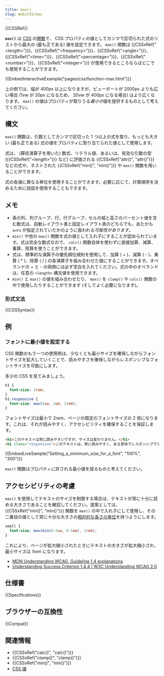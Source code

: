 ```yaml
---
title: max()
slug: Web/CSS/max
---
```


{{CSSRef}}

**`max()`** は [CSS](/ja/docs/Web/CSS) の[関数](/ja/docs/Web/CSS/CSS_Functions)で、 CSS プロパティの値としてカンマで区切られた式のリストから最大の (最も正である) 値を設定できます。 `max()` 関数は {{CSSxRef("&lt;length&gt;")}}、{{CSSxRef("&lt;frequency&gt;")}}、{{CSSxRef("&lt;angle&gt;")}}、{{CSSxRef("&lt;time&gt;")}}、{{CSSxRef("&lt;percentage&gt;")}}、{{CSSxRef("&lt;number&gt;")}}、{{CSSxRef("&lt;integer&gt;")}} が使用できるところならばどこでも使用することができます。

{{EmbedInteractiveExample("pages/css/function-max.html")}}

上の例では、幅が 400px 以上になりますが、ビューポートが 2000px よりも広い場合 (1vw が 20px になるため、 20vw が 400px になる場合) はより広くなります。 `max()` の値はプロパティが取りうる<em>最小の</em>値を提供するものとして考えてください。

## 構文

`max()` 関数は、引数としてカンマで区切った 1 つ以上の式を取り、もっとも大きい (最も正である) 式の値をプロパティに割り当てられた値として使用します。

式は、 (算術演算子を用いた) 数式、リテラル値、あるいは、有効な引数の型 ({{CSSxRef("&lt;length&gt;")}} など) に評価される {{CSSxRef("attr()", "attr()")}} などの式や、ネストされた {{CSSxRef("min()", "min()")}} や `max()` 関数を用いることができます。

式の各値に異なる単位を使用することができます。必要に応じて、計算順序を決めるために括弧を使用することもできます。

## メモ

- 表の列、列グループ、行、行グループ、セルの幅と高さのパーセント値を含む数式は、自動レイアウト表と固定レイアウト表のどちらでも、あたかも `auto` が指定されていたかのように扱われる*可能性があります*。
- `min()` や他の `max()` 関数を式の値として入れ子にすることが認められています。式は完全な数式なので、 `calc()` 関数自体を使わずに直接加算、減算、乗算、除算を使うことができます。
- 式は、標準的な演算子の優先順位規則を使用して、加算 ( + )、減算 ( - )、乗算 ( * )、除算 ( / ) の各演算子を組み合わせた値にすることができます。オペランドの + と - の両側には必ず空白を入れてください。式の中のオペランドは、任意の `<length>` 構文値を使用できます。
- `min()` と `max()` の値を組み合わせたり、 `max()` を `clamp()` や `calc()` 関数の中で使用したりすることができます (そしてよく必要になります)。

### 形式文法

{{CSSSyntax}}

## 例

<h3 id="Setting_a_minimum_size_for_a_font">フォントに最小値を設定する</h3>

CSS 関数のもう一つの使用例は、少なくとも最小サイズを確保しながらフォントサイズを拡大していくことで、読みやすさを確保しながらレスポンシブなフォントサイズを可能にします。

多少の CSS を見てみましょう。

```css
h1 {
  font-size: 2rem;
}
h1.responsive {
  font-size: max(4vw, 2em, 2rem);
}
```

フォントサイズは最小で 2rem、ページの既定のフォントサイズの 2 倍になります。これは、それが読みやすく、アクセシビリティを確保することを保証します。

```html
<h1>このテキストは常に読みやすいですが、サイズは変わりません。</h1>
<h1 class="responsive">このテキストは、常に読みやすく、ある意味でレスポンシブです。</h1>
```

{{EmbedLiveSample("Setting_a_minimum_size_for_a_font", "100%", "300")}}

`max()` 関数はプロパティに許される最小値を探るものと考えてください。

<h2 id="Accessibility_concerns">アクセシビリティの考慮</h2>

`max()` を使用してテキストのサイズを制御する場合は、テキストが常に十分に読める大きさであることを確認してください。提案としては、 {{CSSxRef("min()", "min()")}} 関数を `max()` の中で入れ子にして使用し、その二番目の値として常に十分な大きさの[相対的な長さの単位](/ja/docs/Web/CSS/length#相対的な長さの単位)を持つようにします。

```css
small {
  font-size: max(min(0.5vw, 0.5em), 1rem);
}
```

これにより、ページが拡大縮小されたときにテキストの大きさが拡大縮小され、最小サイズは _1rem_ になります。

- [MDN Understanding WCAG, Guideline 1.4 explanations](/ja/docs/Web/Accessibility/Understanding_WCAG/Perceivable#guideline_1.4_make_it_easier_for_users_to_see_and_hear_content_including_separating_foreground_from_background)
- [Understanding Success Criterion 1.4.4 | W3C Understanding WCAG 2.0](https://www.w3.org/TR/UNDERSTANDING-WCAG20/visual-audio-contrast-scale.html)

## 仕様書

{{Specifications}}

## ブラウザーの互換性

{{Compat}}

## 関連情報

- {{CSSxRef("calc()", "calc()")}}
- {{CSSxRef("clamp()", "clamp()")}}
- {{CSSxRef("min()", "min()")}}
- [CSS 値](/ja/docs/Learn/CSS/Building_blocks/Values_and_units)
